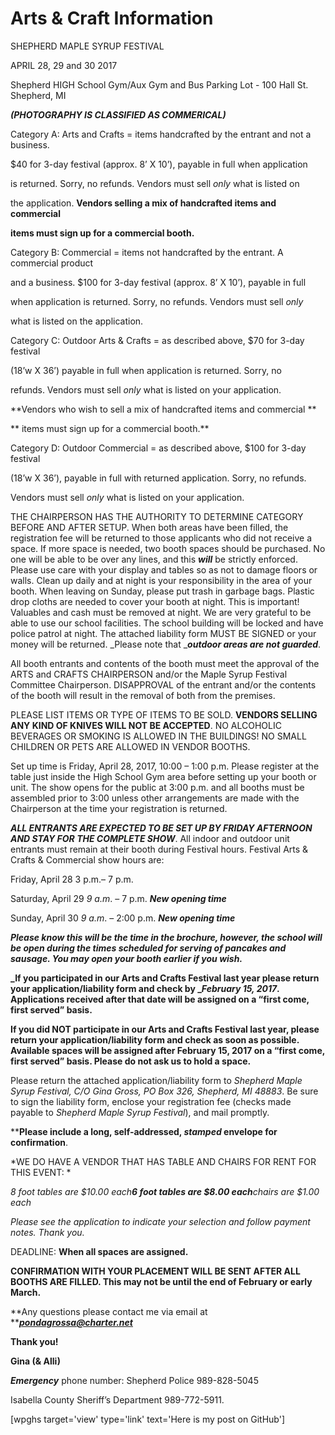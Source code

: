 # Arts & Craft Information

SHEPHERD MAPLE SYRUP FESTIVAL

APRIL 28, 29 and 30 2017

Shepherd HIGH School Gym/Aux Gym and Bus Parking Lot - 100 Hall St. Shepherd, MI

***(PHOTOGRAPHY IS CLASSIFIED AS COMMERICAL)***

Category A:  Arts and Crafts = items handcrafted by the entrant and not a business.

$40 for 3-day festival (approx. 8’ X 10’), payable in full when application

is returned.  Sorry, no refunds.  Vendors must sell _only_ what is listed on

the application.  **Vendors selling a mix of handcrafted items and commercial**

**items must sign up for a commercial booth.**

Category B:  Commercial = items not handcrafted by the entrant.  A commercial product

and a business.  $100 for 3-day festival (approx. 8’ X 10’), payable in full

when application is returned.  Sorry, no refunds.  Vendors must sell _only_

what is listed on the application.

Category C:  Outdoor Arts & Crafts = as described above, $70 for 3-day festival

(18’w X 36’) payable in full when application is returned.  Sorry, no

refunds.  Vendors must sell _only_ what is listed on your application.

**Vendors who wish to sell a mix of handcrafted items and commercial **

**                      items must sign up for a commercial booth.**

Category D:  Outdoor Commercial = as described above, $100 for 3-day festival

(18’w X 36’), payable in full with returned application.  Sorry, no refunds.

Vendors must sell _only_ what is listed on your application.

THE CHAIRPERSON HAS THE AUTHORITY TO DETERMINE CATEGORY BEFORE AND AFTER SETUP.  When both areas have been filled, the registration fee will be returned to those applicants who did not receive a space. If more space is needed, two booth spaces should be purchased.  No one will be able to be over any lines, and this **_will_** be strictly enforced.  Please use care with your display and tables so as not to damage floors or walls.  Clean up daily and at night is your responsibility in the area of your booth.  When leaving on Sunday, please put trash in garbage bags.  Plastic drop cloths are needed to cover your booth at night.  This is important!  Valuables and cash must be removed at night.  We are very grateful to be able to use our school facilities.  The school building will be locked and have police patrol at night.  The attached liability form MUST BE SIGNED or your money will be returned.   _Please note that _**_outdoor areas are not guarded_**.

All booth entrants and contents of the booth must meet the approval of the ARTS and CRAFTS CHAIRPERSON and/or the Maple Syrup Festival Committee Chairperson.  DISAPPROVAL of the entrant and/or the contents of the booth will result in the removal of both from the premises.

PLEASE LIST ITEMS OR TYPE OF ITEMS TO BE SOLD.  **VENDORS SELLING ANY KIND OF KNIVES WILL NOT BE ACCEPTED**.  NO ALCOHOLIC BEVERAGES OR SMOKING IS ALLOWED IN THE BUILDINGS!  NO SMALL CHILDREN OR PETS ARE ALLOWED IN VENDOR BOOTHS.

Set up time is Friday, April 28, 2017, 10:00 – 1:00 p.m.  Please register at the table just inside the High School Gym area before setting up your booth or unit.  The show opens for the public at 3:00 p.m. and all booths must be assembled prior to 3:00 unless other arrangements are made with the Chairperson at the time your registration is returned.

**_ALL ENTRANTS ARE EXPECTED TO BE SET UP BY FRIDAY AFTERNOON AND STAY FOR THE COMPLETE SHOW_**.  All indoor and outdoor unit entrants must remain at their booth during Festival hours.  Festival Arts & Crafts & Commercial show hours are:

Friday, April 28           3 p.m.– 7 p.m.

Saturday, April 29       _9 a.m_. – 7 p.m.    ***New opening time***

Sunday, April 30         _9 a.m_. – 2:00 p.m.   ***New opening time***

***Please know this will be the time in the brochure, however, the school will be open during the times scheduled for serving of pancakes and sausage.  You may open your booth earlier if you wish.***

**_If you participated in our Arts and Crafts Festival last year please return your application/liability form and check by _****_February 15, 2017_****.  Applications received after that date will be assigned on a “first come, first served” basis.**

**If you did NOT participate in our Arts and Crafts Festival last year, please return your application/liability form and check as soon as possible.  Available spaces will be assigned after ****February 15, 2017**** on a “first come, first served” basis.   Please do not ask us to hold a space.**

Please return the attached application/liability form to *_Shepherd Maple Syrup Festival, C/O Gina Gross, PO Box 326, Shepherd, MI 48883_*.  Be sure to sign the liability form, enclose your registration fee (checks made payable to _Shepherd Maple Syrup Festival_), and mail promptly.


****Please include a long, self-addressed, ****_stamped_**** envelope for confirmation**.

*WE DO HAVE A VENDOR THAT HAS TABLE AND CHAIRS FOR RENT FOR THIS EVENT:  *

*8 foot tables are $10.00 each**6 foot tables are $8.00 each**chairs are $1.00 each*

*Please see the application to indicate your selection and follow payment notes.  Thank you.*

DEADLINE:  **When all spaces are assigned.**

**CONFIRMATION WITH YOUR PLACEMENT WILL BE SENT AFTER ALL BOOTHS ARE FILLED.  This may not be until the end of February or early March.**

**Any questions please contact me via email at **[**_pondagrossa@charter.net_**](mailto:pondagrossa@charter.net)

**Thank you!**

**Gina (& Alli)**

**_Emergency_** phone number:  Shepherd Police 989-828-5045

Isabella County Sheriff’s Department 989-772-5911.

[wpghs target='view' type='link' text='Here is my post on GitHub']


